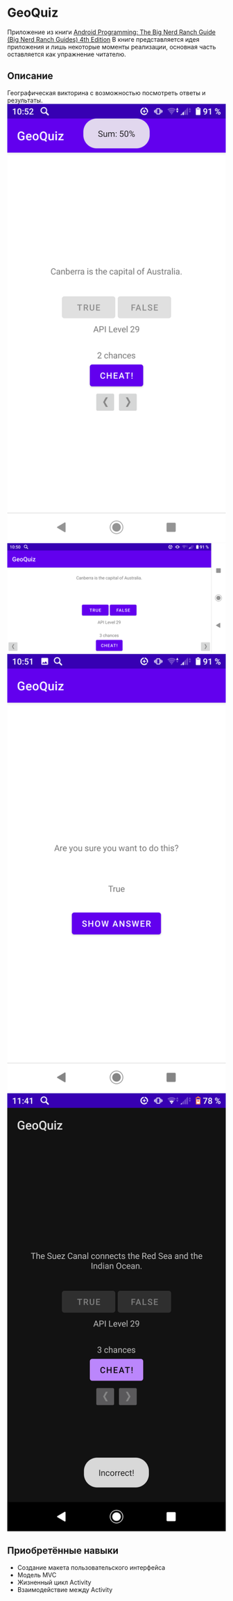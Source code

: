# GeoQuiz
Приложение из книги [Android Programming: The Big Nerd Ranch Guide (Big Nerd Ranch Guides) 4th Edition](https://www.amazon.com/Android-Programming-Ranch-Guide-Guides/dp/0135245125/ref=dp_ob_title_bk)
В книге представляется идея приложения и лишь некоторые моменты реализации, основная часть оставляется как упражнение читателю.
## Описание
Географическая викторина с возможностью посмотреть ответы и результаты.    
![Иллюстрация](https://github.com/BelDim04/bignerdranchGeoQuiz/blob/master/Screenshot_20210718-105203.png)
![Иллюстрация](https://github.com/BelDim04/bignerdranchGeoQuiz/blob/master/Screenshot_20210718-105006.png)
![Иллюстрация](https://github.com/BelDim04/bignerdranchGeoQuiz/blob/master/Screenshot_20210718-105124.png)
![Иллюстрация](https://github.com/BelDim04/bignerdranchGeoQuiz/blob/master/Screenshot_20210718-114201.png)
## Приобретённые навыки
- Создание макета пользовательского интерфейса
- Модель MVC
- Жизненный цикл Activity
- Взаимодействие между Activity
